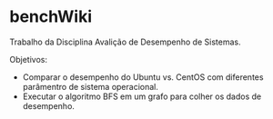 # benchWiki

Trabalho da Disciplina Avalição de Desempenho de Sistemas.

Objetivos: 
* Comparar o desempenho do Ubuntu vs. CentOS com diferentes parâmentro de sistema operacional.
* Executar o algoritmo BFS em um grafo para colher os dados de desempenho.
